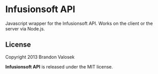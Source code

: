 # Infusionsoft API

Javascript wrapper for the Infusionsoft API. Works on the client or the server
via Node.js.

## License
Copyright 2013 Brandon Valosek

**Infusionsoft API** is released under the MIT license.

